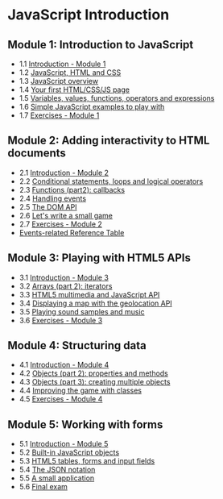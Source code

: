 # JavaScript Introduction

## Module 1: Introduction to JavaScript

+ 1.1 [Introduction - Module 1](01a-JSIntro.md)
+ 1.2 [JavaScript, HTML and CSS](01b-JSIntro.md)
+ 1.3 [JavaScript overview](01c-JSIntro.md)
+ 1.4 [Your first HTML/CSS/JS page](01d-JSIntro.md)
+ 1.5 [Variables, values, functions, operators and expressions](01e-JSIntro.md)
+ 1.6 [Simple JavaScript examples to play with](01f-JSIntro.md)
+ 1.7 [Exercises - Module 1](01g-JSIntro.md)


## Module 2: Adding interactivity to HTML documents

+ 2.1 [Introduction - Module 2](02a-Interact.md)
+ 2.2 [Conditional statements, loops and logical operators](02b-Interact.md)
+ 2.3 [Functions (part2): callbacks](02c-Interact.md)
+ 2.4 [Handling events](02d-Interact.md)
+ 2.5 [The DOM API](02e-Interact.md)
+ 2.6 [Let's write a small game](02f-Interact.md)
+ 2.7 [Exercises - Module 2](02g-Interact.md)
+ [Events-related Reference Table](02h-RefTbl.html)


## Module 3: Playing with HTML5 APIs

+ 3.1 [Introduction - Module 3](03a-HTML5API.md)
+ 3.2 [Arrays (part 2): iterators](03b-HTML5API.md)
+ 3.3 [HTML5 multimedia and JavaScript API](03c-HTML5API.md)
+ 3.4 [Displaying a map with the geolocation API](03d-HTML5API.md)
+ 3.5 [Playing sound samples and music](03e-HTML5API.md)
+ 3.6 [Exercises - Module 3](03f-HTML5API.md)


## Module 4: Structuring data

+ 4.1 [Introduction - Module 4](04a-StructureData.md)
+ 4.2 [Objects (part 2): properties and methods](04b-StructureData.md)
+ 4.3 [Objects (part 3): creating multiple objects](04c-StructureData.md)
+ 4.4 [Improving the game with classes](04d-StructureData.md)
+ 4.5 [Exercises - Module 4](04e-StructureData.md)


## Module 5: Working with forms

+ 5.1 [Introduction - Module 5](05a-Forms.md)
+ 5.2 [Built-in JavaScript objects](05b-Forms.md)
+ 5.3 [HTML5 tables, forms and input fields](05c-Forms.md)
+ 5.4 [The JSON notation](05d-Forms.md)
+ 5.5 [A small application](05e-Forms.md)
+ 5.6 [Final exam](05f-Forms.md)

